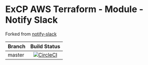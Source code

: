 # ExCP AWS Terraform - Module - Notify Slack

Forked from [notify-slack](https://github.com/terraform-aws-modules/terraform-aws-notify-slack)

| Branch | Build Status |
|---|:---:|
| master |[![CircleCI](https://circleci.com/gh/rb-org/tfm-aws-mod-sns-slack/tree/master.svg?style=svg&circle-token=85b48aefa3a963ed15d81885d677c7bb2d93e761)](https://circleci.com/gh/rb-org/tfm-aws-mod-sns-slack/tree/master) |